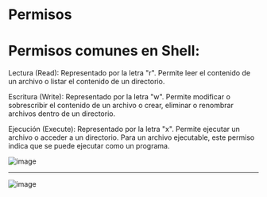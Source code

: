 # Permisos




# Permisos comunes en Shell:

Lectura (Read): Representado por la letra "r". Permite leer el contenido de un archivo o listar el contenido de un directorio.

Escritura (Write): Representado por la letra "w". Permite modificar o sobrescribir el contenido de un archivo o crear, eliminar o renombrar archivos dentro de un directorio.

Ejecución (Execute): Representado por la letra "x". Permite ejecutar un archivo o acceder a un directorio. Para un archivo ejecutable, este permiso indica que se puede ejecutar como un programa.

![image](https://github.com/NazarenaAranda15/IngenieriaSistemas-PracticasDevOps/assets/135595550/9c6758fc-7b5e-432b-9946-4e7e2228bb4c)

-------------------------------------------------------------------------------------------------------------------------------------

![image](https://github.com/NazarenaAranda15/IngenieriaSistemas-PracticasDevOps/assets/135595550/e7b40a35-f3f9-4370-9817-faef8c349fc1)
